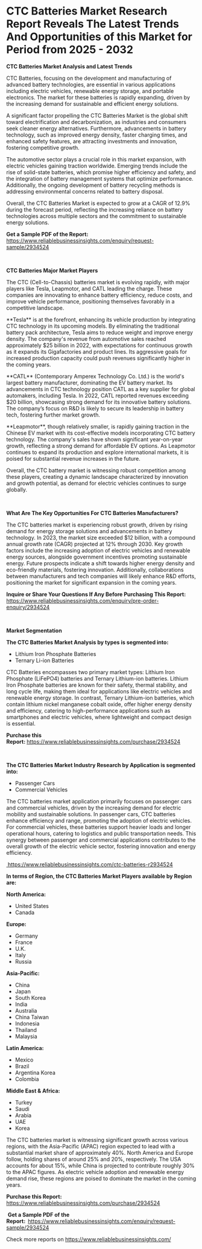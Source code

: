<p><h1>CTC Batteries Market Research Report Reveals The Latest Trends And Opportunities of this Market for Period from 2025 - 2032</h1></p><p><strong>CTC Batteries Market Analysis and Latest Trends</strong></p>
<p><p>CTC Batteries, focusing on the development and manufacturing of advanced battery technologies, are essential in various applications including electric vehicles, renewable energy storage, and portable electronics. The market for these batteries is rapidly expanding, driven by the increasing demand for sustainable and efficient energy solutions.</p><p>A significant factor propelling the CTC Batteries Market is the global shift toward electrification and decarbonization, as industries and consumers seek cleaner energy alternatives. Furthermore, advancements in battery technology, such as improved energy density, faster charging times, and enhanced safety features, are attracting investments and innovation, fostering competitive growth.</p><p>The automotive sector plays a crucial role in this market expansion, with electric vehicles gaining traction worldwide. Emerging trends include the rise of solid-state batteries, which promise higher efficiency and safety, and the integration of battery management systems that optimize performance. Additionally, the ongoing development of battery recycling methods is addressing environmental concerns related to battery disposal.</p><p>Overall, the CTC Batteries Market is expected to grow at a CAGR of 12.9% during the forecast period, reflecting the increasing reliance on battery technologies across multiple sectors and the commitment to sustainable energy solutions.</p></p>
<p><strong>Get a Sample PDF of the Report:&nbsp;</strong> <a href="https://www.reliablebusinessinsights.com/enquiry/request-sample/2934524?utm_campaign=2224&utm_medium=2&utm_source=Github&utm_content=ia&utm_term=13032025&utm_id=ctc-batteries">https://www.reliablebusinessinsights.com/enquiry/request-sample/2934524</a></p>
<p>&nbsp;</p>
<p><strong>CTC Batteries Major Market Players</strong></p>
<p><p>The CTC (Cell-to-Chassis) batteries market is evolving rapidly, with major players like Tesla, Leapmotor, and CATL leading the charge. These companies are innovating to enhance battery efficiency, reduce costs, and improve vehicle performance, positioning themselves favorably in a competitive landscape.</p><p>**Tesla** is at the forefront, enhancing its vehicle production by integrating CTC technology in its upcoming models. By eliminating the traditional battery pack architecture, Tesla aims to reduce weight and improve energy density. The company's revenue from automotive sales reached approximately $25 billion in 2022, with expectations for continuous growth as it expands its Gigafactories and product lines. Its aggressive goals for increased production capacity could push revenues significantly higher in the coming years.</p><p>**CATL** (Contemporary Amperex Technology Co. Ltd.) is the world's largest battery manufacturer, dominating the EV battery market. Its advancements in CTC technology position CATL as a key supplier for global automakers, including Tesla. In 2022, CATL reported revenues exceeding $20 billion, showcasing strong demand for its innovative battery solutions. The company’s focus on R&D is likely to secure its leadership in battery tech, fostering further market growth.</p><p>**Leapmotor**, though relatively smaller, is rapidly gaining traction in the Chinese EV market with its cost-effective models incorporating CTC battery technology. The company's sales have shown significant year-on-year growth, reflecting a strong demand for affordable EV options. As Leapmotor continues to expand its production and explore international markets, it is poised for substantial revenue increases in the future.</p><p>Overall, the CTC battery market is witnessing robust competition among these players, creating a dynamic landscape characterized by innovation and growth potential, as demand for electric vehicles continues to surge globally.</p></p>
<p>&nbsp;</p>
<p><strong>What Are The Key Opportunities For CTC Batteries Manufacturers?</strong></p>
<p><p>The CTC batteries market is experiencing robust growth, driven by rising demand for energy storage solutions and advancements in battery technology. In 2023, the market size exceeded $12 billion, with a compound annual growth rate (CAGR) projected at 12% through 2030. Key growth factors include the increasing adoption of electric vehicles and renewable energy sources, alongside government incentives promoting sustainable energy. Future prospects indicate a shift towards higher energy density and eco-friendly materials, fostering innovation. Additionally, collaborations between manufacturers and tech companies will likely enhance R&D efforts, positioning the market for significant expansion in the coming years.</p></p>
<p><strong>Inquire or Share Your Questions If Any Before Purchasing This Report:</strong> <a href="https://www.reliablebusinessinsights.com/enquiry/pre-order-enquiry/2934524?utm_campaign=2224&utm_medium=2&utm_source=Github&utm_content=ia&utm_term=13032025&utm_id=ctc-batteries">https://www.reliablebusinessinsights.com/enquiry/pre-order-enquiry/2934524</a></p>
<p>&nbsp;</p>
<p><strong>Market Segmentation</strong></p>
<p><strong>The CTC Batteries Market Analysis by types is segmented into:</strong></p>
<p><ul><li>Lithium Iron Phosphate Batteries</li><li>Ternary Li-ion Batteries</li></ul></p>
<p><p>CTC Batteries encompasses two primary market types: Lithium Iron Phosphate (LiFePO4) batteries and Ternary Lithium-ion batteries. Lithium Iron Phosphate batteries are known for their safety, thermal stability, and long cycle life, making them ideal for applications like electric vehicles and renewable energy storage. In contrast, Ternary Lithium-ion batteries, which contain lithium nickel manganese cobalt oxide, offer higher energy density and efficiency, catering to high-performance applications such as smartphones and electric vehicles, where lightweight and compact design is essential.</p></p>
<p><strong>Purchase this Report:&nbsp;</strong><a href="https://www.reliablebusinessinsights.com/purchase/2934524?utm_campaign=2224&utm_medium=2&utm_source=Github&utm_content=ia&utm_term=13032025&utm_id=ctc-batteries">https://www.reliablebusinessinsights.com/purchase/2934524</a></p>
<p>&nbsp;</p>
<p><strong>The CTC Batteries Market Industry Research by Application is segmented into:</strong></p>
<p><ul><li>Passenger Cars</li><li>Commercial Vehicles</li></ul></p>
<p><p>The CTC batteries market application primarily focuses on passenger cars and commercial vehicles, driven by the increasing demand for electric mobility and sustainable solutions. In passenger cars, CTC batteries enhance efficiency and range, promoting the adoption of electric vehicles. For commercial vehicles, these batteries support heavier loads and longer operational hours, catering to logistics and public transportation needs. This synergy between passenger and commercial applications contributes to the overall growth of the electric vehicle sector, fostering innovation and energy efficiency.</p></p>
<p><a href="https://www.reliablebusinessinsights.com/ctc-batteries-r2934524?utm_campaign=2224&utm_medium=2&utm_source=Github&utm_content=ia&utm_term=13032025&utm_id=ctc-batteries">&nbsp;https://www.reliablebusinessinsights.com/ctc-batteries-r2934524</a></p>
<p><strong>In terms of Region, the CTC Batteries Market Players available by Region are:</strong></p>
<p>
    <p> <strong> North America: </strong>
        <ul>
            <li>United States</li>
            <li>Canada</li>
        </ul>
        </p> 
    <p> <strong> Europe: </strong>
        <ul>
            <li>Germany</li>
            <li>France</li>
            <li>U.K.</li>
            <li>Italy</li>
            <li>Russia</li>
        </ul>
        </p> 
    <p> <strong> Asia-Pacific: </strong>
        <ul>
            <li>China</li>
            <li>Japan</li>
            <li>South Korea</li>
            <li>India</li>
            <li>Australia</li>
            <li>China Taiwan</li>
            <li>Indonesia</li>
            <li>Thailand</li>
            <li>Malaysia</li>
        </ul>
        </p> 
    <p> <strong> Latin America: </strong>
        <ul>
            <li>Mexico</li>
            <li>Brazil</li>
            <li>Argentina Korea</li>
            <li>Colombia</li>
        </ul>
        </p> 
    <p> <strong> Middle East & Africa: </strong>
        <ul>
            <li>Turkey</li>
            <li>Saudi</li>
            <li>Arabia</li>
            <li>UAE</li>
            <li>Korea</li>
        </ul>
    </p>
    </p>
<p><p>The CTC batteries market is witnessing significant growth across various regions, with the Asia-Pacific (APAC) region expected to lead with a substantial market share of approximately 40%. North America and Europe follow, holding shares of around 25% and 20%, respectively. The USA accounts for about 15%, while China is projected to contribute roughly 30% to the APAC figures. As electric vehicle adoption and renewable energy demand rise, these regions are poised to dominate the market in the coming years.</p></p>
<p><strong>Purchase this Report: </strong><a href="https://www.reliablebusinessinsights.com/purchase/2934524?utm_campaign=2224&utm_medium=2&utm_source=Github&utm_content=ia&utm_term=13032025&utm_id=ctc-batteries">https://www.reliablebusinessinsights.com/purchase/2934524</a></p>
<p>&nbsp;<strong>Get a Sample PDF of the Report:&nbsp;&nbsp;</strong><a href="https://www.reliablebusinessinsights.com/enquiry/request-sample/2934524?utm_campaign=2224&utm_medium=2&utm_source=Github&utm_content=ia&utm_term=13032025&utm_id=ctc-batteries">https://www.reliablebusinessinsights.com/enquiry/request-sample/2934524</a></p>
<p><strong></strong></p>
<p>Check more reports on <a href="https://www.reliablebusinessinsights.com/?utm_campaign=2224&utm_medium=2&utm_source=Github&utm_content=ia&utm_term=13032025&utm_id=ctc-batteries">https://www.reliablebusinessinsights.com/</a></p>